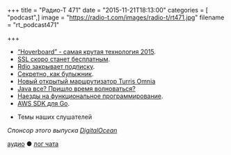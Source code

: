 +++
title = "Радио-Т 471"
date = "2015-11-21T18:13:00"
categories = [ "podcast",]
image = "https://radio-t.com/images/radio-t/rt471.jpg"
filename = "rt_podcast471"

+++

* [“Hoverboard” - самая крутая технология 2015](http://www.ACASUALSENSE.com/hoverboard-coolest-technology-of-2015/).
* [SSL скоро станет бесплатным](https://certsimple.com/blog/domain-validated-ssl-will-be-free).
* [Rdio закрывает подписку](http://www.digitalmusicnews.com/2015/11/20/breaking-rdio-is-terminating-all-subscriptions-on-monday/).
* [Секретно, как булыжник](http://www.geeksaresexy.net/2015/11/19/new-gadget-promises-rock-solid-security/).
* [Новый открытый маршрутизатор Turris Omnia](http://www.opennet.ru/opennews/art.shtml?num=43315)
* [Java все? Пришло время волноваться?](https://dzone.com/articles/even-if-oracle-is-losing-interest-in-java-should-y-1)
* [Наезды на функциональное программирование](https://storify.com/realtalktech/why-functional-programming-sucks).
* [AWS SDK для Go](https://aws.amazon.com/blogs/aws/now-available-version-1-0-of-the-aws-sdk-for-go/).
- Темы наших слушателей

_Спонсор этого выпуска [DigitalOcean](https://www.digitalocean.com)_

[аудио](http://cdn.radio-t.com/rt_podcast471.mp3) ● [лог чата](http://chat.radio-t.com/logs/radio-t-471.html)
<audio src="http://cdn.radio-t.com/rt_podcast471.mp3" preload="none"></audio>